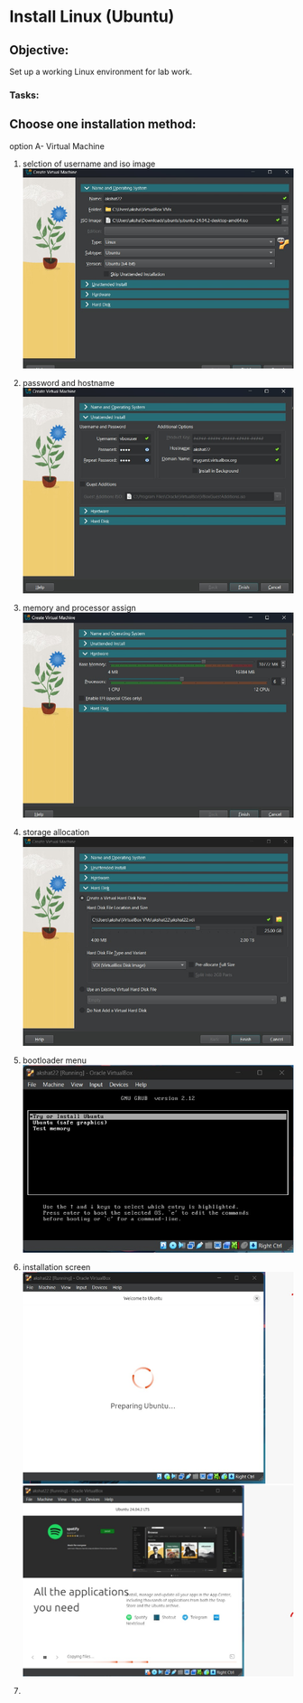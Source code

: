 # Install Linux (Ubuntu)
## Objective:
 Set up a working Linux environment for lab work.

### Tasks:

## Choose one installation method:
 option A- Virtual Machine

 1. selction of username and iso image
 ![images](/assignmment/photos%200/1.jpeg)
 2. password and hostname
 ![images](/assignmment/photos%200/2.jpeg)
 3. memory and processor assign
 ![images](/assignmment/photos%200/3.jpeg)
 4. storage allocation
 ![images](/assignmment/photos%200/4.jpeg)
 5. bootloader menu
 ![images](/assignmment/photos%200/5.jpeg)
 6. installation screen
 ![images](/assignmment/photos%200/6.jpeg)
 ![images](/assignmment/photos%200/7.jpeg)
 
 7.





